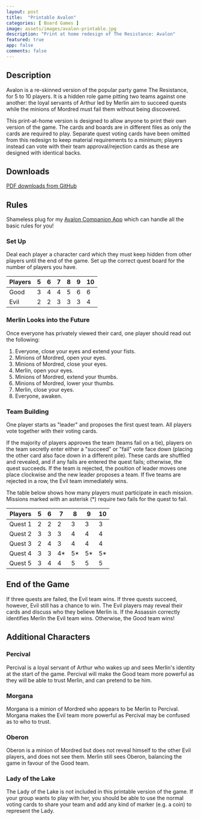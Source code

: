 ```yaml
---
layout: post
title:  "Printable Avalon"
categories: [ Board Games ]
image: assets/images/avalon-printable.jpg
description: "Print at home redesign of The Resistance: Avalon"
featured: true
app: false
comments: false
---
```


## Description

Avalon is a re-skinned version of the popular party game The Resistance, for 5 to 10 players. It is a hidden role game pitting two teams against one another: the loyal servants of Arthur led by Merlin aim to succeed quests while the minions of Mordred must fail them without being discovered.

This print-at-home version is designed to allow anyone to print their own version of the game. The cards and boards are in different files as only the cards are required to play. Separate quest voting cards have been omitted from this redesign to keep material requirements to a minimum; players instead can vote with their team approval/rejection cards as these are designed with identical backs.

## Downloads

[PDF downloads from GitHub](https://github.com/ImperialOctopus/avalon-printable/releases/tag/v1.0.0)

## Rules

Shameless plug for my [Avalon Companion App](https://avalon.imperialoctopus.com/) which can handle all the basic rules for you!

### Set Up

Deal each player a character card which they must keep hidden from other players until the end of the game. Set up the correct quest board for the number of players you have.

| Players | 5 | 6 | 7 | 8 | 9 | 10 |
|---------|---|---|---|---|---|----|
| Good    | 3 | 4 | 4 | 5 | 6 | 6  |
| Evil    | 2 | 2 | 3 | 3 | 3 | 4  |

### Merlin Looks into the Future

Once everyone has privately viewed their card, one player should read out the following:

1. Everyone, close your eyes and extend your fists.
2. Minions of Mordred, open your eyes.
3. Minions of Mordred, close your eyes.
4. Merlin, open your eyes.
5. Minions of Mordred, extend your thumbs.
6. Minions of Mordred, lower your thumbs.
7. Merlin, close your eyes.
8. Everyone, awaken.

### Team Building

One player starts as "leader" and proposes the first quest team. All players vote together with their voting cards.

If the majority of players approves the team (teams fail on a tie), players on the team secretly enter either a "succeed" or "fail" vote face down (placing the other card also face down in a different pile). These cards are shuffled and revealed, and if any fails are entered the quest fails; otherwise, the quest succeeds. If the team is rejected, the position of leader moves one place clockwise and the new leader proposes a team. If five teams are rejected in a row, the Evil team immediately wins.

The table below shows how many players must participate in each mission. Missions marked with an asterisk (*) require two fails for the quest to fail.

| Players | 5 | 6 | 7 | 8 | 9 | 10 |
|---------|---|---|---|---|---|----|
| Quest 1 | 2 | 2 | 2 | 3 | 3 | 3  |
| Quest 2 | 3 | 3 | 3 | 4 | 4 | 4  |
| Quest 3 | 2 | 4 | 3 | 4 | 4 | 4  |
| Quest 4 | 3 | 3 | 4*| 5*| 5*| 5* |
| Quest 5 | 3 | 4 | 4 | 5 | 5 | 5  |

## End of the Game

If three quests are failed, the Evil team wins. If three quests succeed, however, Evil still has a chance to win. The Evil players may reveal their cards and discuss who they believe Merlin is. If the Assassin correctly identifies Merlin the Evil team wins. Otherwise, the Good team wins!

## Additional Characters

### Percival

Percival is a loyal servant of Arthur who wakes up and sees Merlin's identity at the start of the game. Percival will make the Good team more powerful as they will be able to trust Merlin, and can pretend to be him.

### Morgana

Morgana is a minion of Mordred who appears to be Merlin to Percival. Morgana makes the Evil team more powerful as Percival may be confused as to who to trust.

### Oberon

Oberon is a minion of Mordred but does not reveal himself to the other Evil players, and does not see them. Merlin still sees Oberon, balancing the game in favour of the Good team.

### Lady of the Lake

The Lady of the Lake is not included in this printable version of the game. If your group wants to play with her, you should be able to use the normal voting cards to share your team and add any kind of marker (e.g. a coin) to represent the Lady.